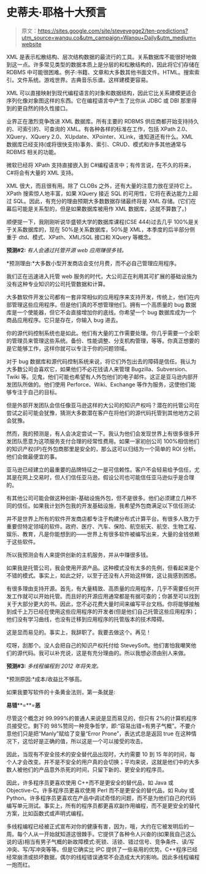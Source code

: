 # 史蒂夫·耶格十大预言

> 原文：<https://sites.google.com/site/steveyegge2/ten-predictions?utm_source=wanqu.co&utm_campaign=Wanqu+Daily&utm_medium=website>

XML 是表示松散结构、层次结构数据的最流行的工具。关系数据库不能很好地做到这一点。许多常见类型的数据本质上是分层的和松散结构的，因此将它们存储在 RDBMS 中可能很困难。例子:书籍、文章和大多数其他书面文件。HTML。搜索索引。文件系统。游戏世界。古典音乐乐谱。这样建模更容易。

XML 可以直接映射到现代编程语言的对象和数据结构，因此它比关系建模更适合序列化像对象图这样的东西。它在编程语言中产生了比你从 JDBC 或 DBI 那里得到的更自然的持久性接口。

业界正在激烈竞争改进 XML 数据库。所有主要的 RDBMS 供应商都开始支持持久的、可索引的、可查询的 XML。有各种各样的标准在工作，包括 XPath 2.0、XQuery、XQuery 2.0、XUpdate、XPointer、XLink，谁知道还有什么。XML 数据库已经支持(或将很快支持)事务、索引、CRUD、模式和许多其他通常与 RDBMS 相关的功能。

微软已经将 XPath 支持直接嵌入到 C#编程语言中；有传言说，在不久的将来，C#将会有大量的 XML 支持。

XML 很大，而且很有用。除了 CLOBs 之外，还有大量的注意力放在坚持它上。XPath 搜索惊人地丰富，如果 XQuery 接近 SQL 的可用性，它将在表达能力上超过 SQL。因此，有充分的理由预期大多数数据存储最终将是 XML 存储。(它们在幕后可能是关系型的，但是如果数据库被用作 XML 数据库，这就不算数了。)

顺便提一下，我刚刚听说华盛顿大学的数据库课程(CSE 444)过去几乎 100%是关于关系数据库的，现在 50%是关系数据库，50%是 XML，本季度的后半部分侧重于 dtd、模式、XPath、XML/SQL 接口和 XQuery 等概念。

**预测#2:** *有人会通过托管开源 web 应用赚很多钱。*

*预测理由:*大多数小型开发商店会支付月费，而不必自己管理应用程序。

我们正在迅速进入托管 web 服务的时代，大公司正在利用其可扩展的基础设施为没有这种专业知识的公司托管数据和计算。

大多数软件开发公司都有一套非常相似的应用程序来支持开发，传统上，他们在内部管理这些应用程序。但是他们真的不想管理他们。拥有一个高质量的 bug 数据库是一个使能器，但它不会直接增加你的底线。你希望一个 bug 数据库成为一个商品应用程序。它只是存在，你输入 bug 进去。

你的源代码控制系统也是如此。他们有大量的工作需要处理。你几乎需要一个全职的管理员来管理这些系统。备份、性能调整、分支机构管理，等等。你真正想要的是它能够工作，这样你就可以专注于你的问题领域。

对于 bug 数据库和源代码控制系统来说，将它们外包出去的障碍是信任。我认为大多数公司会喜欢它，如果他们不必花钱请人来管理 Bugzilla、Subversion、Twiki 等。见鬼，他们可能也希望有人外包他们的电子邮件。这正是亚马逊内部开发团队所做的。他们使用 Perforce、Wiki、Exchange 等作为服务，这使他们能够专注于自己的目标。

但是外部开发团队会信任像亚马逊这样的大公司的知识产权吗？潜在的托管公司在尝试之前可能会犹豫，猜测大多数潜在客户在将他们的源代码托管到其他地方之前会犹豫。

然而，我的预测是，有人会决定尝试一下。我认为他们会发现世界上有很多很多开发团队愿意为这项服务支付合理的经常性费用。如果一家初创公司 100%相信他们的知识产权(IP)在外包商那里是安全的，那么这可以归结为一个简单的 ROI 分析。他们会做最便宜的事。

亚马逊已经建立的最重要的品牌特征之一是可信赖性。客户不会轻易给予信任，尤其是在网上交易时，但人们信任亚马逊。假设公司也可能信任亚马逊似乎是合理的。

有其他公司可能会做这种创新-基础设施外包，但不是很多。他们必须建立几种不同的信任。如果我计划外包我的开发基础设施，我希望外包商满足以下信任测试:

并不是世界上所有的软件开发商店都专注于构建分布式计算平台。有很多人致力于重要但特定领域的软件。政府、医疗、汽车、保险、航空航天、航空、生物工程、娱乐、教育，凡是你能想到的——世界上有很多软件被编写出来，大量的金钱依赖于这些软件。

所以我预测会有人来提供创新的主机服务，并从中赚很多钱。

如果我是托管公司，我会使用开源产品。这种模式没有太多的先例，但看起来是个不错的模式。事实上，如此之好，以至于还没有人开始这样做，这让我感到困惑。

有很多理由支持开源。首先，有大量精致、高质量的应用程序，几乎不需要任何开发工作就可以开始托管。而且好的开源应用通常都是有据可查的；你甚至可以找到关于大部分更大的书。因此，您不必花费大量时间来编写平台文档。你将能够接触到成千上万已经在使用这些应用程序的开发者(但是他们自己托管这些应用程序)；他们没有学习曲线，也没有迁移到应用程序的托管版本的技术障碍。

这是显而易见的。事实上，我辞职了。我要去做这个。再见！

哎呀，刮那个。没人会把自己的知识产权托付给 SteveySoft。他们害怕我嘲笑他们的源代码。我可以补充说，这是有充分理由的。所以我想必须由别人来做。

**预测#3:** *多线程编程到 2012 年将失宠。*

*预测原因:*成本/收益比不够高。

如果我要写软件的十条黄金法则，第一条就是:

**易错****=**=**恶**

尽管这个概念对 99.999%的普通人来说是显而易见的，但只有 2%的计算机程序员接受它。剩下的 98%赞同一种竞争哲学，即:“容易出错=有男子气概”。不要介意他们只是把“Manly”赋给了变量“Error Prone”，表达式总是返回 true 在这种情况下，这恰好是正确的值，所以这是一个可以接受的攻击。

因此，当现有不安全技术的安全替代品出现时，大约需要 10 到 15 年的时间，每个人才会改变。并不是不安全的用户真的会切换；平均来说，这就是他们中的大多数人被他们的产品意外杀死的时间，只留下新的、更安全的程序员。

因此，许多程序员更喜欢使用 C++而不是更安全的替代品，如 Java 或 Objective-C。许多程序员更喜欢使用 Perl 而不是更安全的替代品，如 Ruby 或 Python。许多程序员更喜欢在产品中调试奇怪的问题，而不是为他们自己的代码编写单元测试。事实上，所有的程序员都更喜欢副作用编程，而不是更安全的替代方案，比如函数式或声明式编程。

多线程编程已经被正式宣布对你的健康有害，因为，哦，大约在它被发明后的一周。每个人从一开始就知道这很棘手。它提供了各种令人兴奋的(如果我自己这么说的话)相当有男子气概的新故障模式:死锁、活锁、错过信号、竞争条件、读/写冲突、写/写冲突等等。但是它确实比 IPC 提供了一些易用的优势。C++程序已经经常崩溃或损坏数据，偶尔的线程错误通常不会造成太大的影响。因此多线程编程一炮而红。